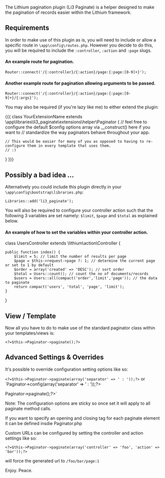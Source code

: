 The Lithium pagination plugin (Li3 Paginate) is a helper designed to make the pagination of records easier within
the Lithium framework.

## Requirements

In order to make use of this plugin as is, you will need to include or allow a specific route
in `\app\config\routes.php`. However you decide to do this, you will be required to include the `:controller`,
`:action` and `:page` slugs.

#### An example route for pagination.
`Router::connect('/{:controller}/{:action}/page:{:page:[0-9]+}');`

#### Another example route for pagination allowing arguments to be passed.
`Router::connect('/{:controller}/{:action}/page:{:page:[0-9]+}/{:args}');`

You may also be required (if you're lazy like me) to either extend the plugin:

{{{
class YourExtensionName extends \app\libraries\li3_paginate\extensions\helper\Paginator {
	// feel free to configure the default $config options array via __construct() here if you want to
	// standardize the way paginators behave throughout your app.

	// This would be easier for many of you as opposed to having to re-configure them in every template that uses them.
	// :)
}
}}}

## Possibly a bad idea ...

Alternatively you could include this plugin directly in your `\app\config\bootstrap\libraries.php`:

`Libraries::add('li3_paginate');`


You will also be required to configure your controller action such that the following 3 variables are set namely:
`$limit`, `$page` and `$total` as explained below.


#### An example of how to set the variables within your controller action.
class UsersController extends \lithium\action\Controller {

	public function index() {
		$limit = 5; // limit the number of results per page
		$page = $this->request->page ?: 1; // determine the current page or set to 1 by default
		$order = array('created' => 'DESC'); // sort order
		$total = Users::count(); // count the no of documents/records
		$users = Users::all(compact('order','limit','page')); // the data to paginate
		return compact('users', 'total', 'page', 'limit');
	}

}


## View / Template

Now all you have to do to make use of the standard paginator class within your templates/views is:

`<?=$this->Paginator->paginate();?>`


## Advanced Settings & Overrides

It's possible to override configuration setting options like so:

`<?=$this->Paginator->paginate(array('separator' => ' : '));?>`
or
`<?=$this->Paginator->config(array('separator' => ' : '));?>
<?=$this->Paginator->paginate();?>`


Note: The configuration options are sticky so once set it will apply to all paginate method calls.

If you want to specify an opening and closing tag for each paginate element it can be defined insdie Paginator.php

Custom URLs can be configured by setting the controller and action settings like so: 

`<?=$this->Paginator->paginate(array('controller' => 'foo', 'action' => 'bar'));?>`

will force the generated url to `/foo/bar/page:1`

Enjoy. Peace.